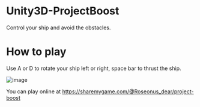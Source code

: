 # Unity3D-ProjectBoost
Control your ship and avoid the obstacles.

# How to play
Use A or D to rotate your ship left or right, space bar to thrust the ship.

![image](https://github.com/Pakanun/Unity3D-ProjectBoost/assets/102900545/3e577899-f8a1-4925-b7bb-3cb21f206125)

You can play online at https://sharemygame.com/@Roseonus_dear/project-boost
